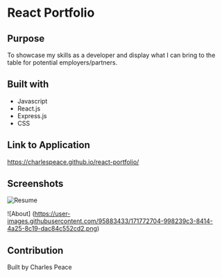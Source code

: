 # React Portfolio

## Purpose
To showcase my skills as a developer and display what I can bring to the table for potential employers/partners.

## Built with
* Javascript
* React.js
* Express.js
* CSS

## Link to Application
https://charlespeace.github.io/react-portfolio/

## Screenshots
![Resume](https://user-images.githubusercontent.com/95883433/171772638-846f619d-339c-4c09-b544-3588031578ce.png)

![About] (https://user-images.githubusercontent.com/95883433/171772704-998239c3-8414-4a25-8c19-dac84c552cd2.png)

## Contribution
Built by Charles Peace